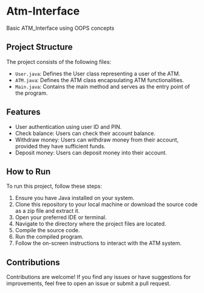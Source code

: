 # Atm-Interface
Basic ATM_Interface using OOPS concepts

## Project Structure

The project consists of the following files:

- `User.java`: Defines the User class representing a user of the ATM.
- `ATM.java`: Defines the ATM class encapsulating ATM functionalities.
- `Main.java`: Contains the main method and serves as the entry point of the program.
  
## Features

- User authentication using user ID and PIN.
- Check balance: Users can check their account balance.
- Withdraw money: Users can withdraw money from their account, provided they have sufficient funds.
- Deposit money: Users can deposit money into their account.

## How to Run

To run this project, follow these steps:

1. Ensure you have Java installed on your system.
2. Clone this repository to your local machine or download the source code as a zip file and extract it.
3. Open your preferred IDE or terminal.
4. Navigate to the directory where the project files are located.
5. Compile the source code.
6. Run the compiled program.
7. Follow the on-screen instructions to interact with the ATM system.

## Contributions

Contributions are welcome! If you find any issues or have suggestions for improvements, feel free to open an issue or submit a pull request.

